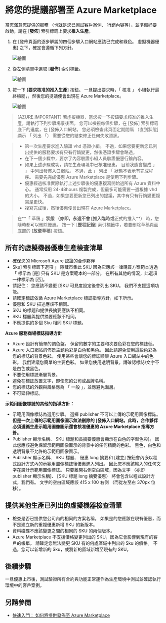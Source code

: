 <properties
   pageTitle="將您的提議部署至 Azure Marketplace |Microsoft Azure"
   description="深入了解與逐步指示部署您的提議，虛擬機器圖像、 開發人員服務、 資料服務等，以 Azure Marketplace。"
   services="marketplace-publishing"
   documentationCenter=""
   authors="HannibalSII"
   manager="hascipio"
   editor=""/>

<tags
   ms.service="marketplace"
   ms.devlang="na"
   ms.topic="article"
   ms.tgt_pltfrm="na"
   ms.workload="na"
   ms.date="08/02/2016"
   ms.author="hascipio" />

# <a name="deploy-your-offer-to-the-azure-marketplace"></a>將您的提議部署至 Azure Marketplace
當您滿意您提供的服務 （也就是您已測試客戶案例、 行銷內容等），並準備好要啟動，請在 [**發佈**] 索引標籤上要求**推入生產**。  

1. 在 [發佈頁面的逐步解說的四個步驟入口網站應該已完成和綠色。 虛擬機器優惠] 之下，確定會遵循下列方針。

    ![繪圖][img-pubportal-walkthru-checked]

2. 從左側清單中選取 [**發佈**] 索引標籤。

    ![繪圖][img-pubportal-menu-publish]

3. 按一下 [**要求核准的推入生產**] 按鈕。 一旦提出要求時，「 核准 」 小組執行最終檢閱，，然後您的提議便會出現在 Azure Marketplace。

    ![繪圖][img-pubportal-publish-pushproduction]

>[AZURE.IMPORTANT] 若虛擬機器，當您按一下按鈕要求核准的推入生產，請執行下列步驟場景後面。 您可以檢視每個步驟，在 [發佈] 索引標籤底下的進度，在 [發佈入口網站。 您必須檢查此頁面定期間隔 （直到狀態] 顯示 「 列出 「） 需要從您的結束修正任何失敗資訊。

> - 第一次生產要求進入驗證 vhd 憑證小組。 不過，如果您要更新您已列出提供的服務要求有只有行銷變更，然後憑證步驟會略過。
> - 在下一個步驟中，要求了內容驗證小組人員驗證優惠行銷內容。
> - 如果上述步驟成功，請在生產環境中已核准優惠。 目前狀態會變成 」 」 中列出發佈入口網站。 不過，此 」 列出 「 狀態不表示有完成程序。 需要先完成優惠 Azure Marketplace 是使用下列步驟。
> - 優惠經過核准實際執行上述步驟後的優惠複寫開始過所有 Azure 資料中心。 通常採用 24-48hours 複製完成，但最多可能需要一週根據 vhd 的大小。 不過，如果您要更新您已列出的提議，其中有只有行銷變更複寫是更快。
> - 複寫完成後，然後優惠便會出現在 Azure Marketplace。

> 在**「 草稿 」**狀態 （亦即，永遠不會 [**推入臨時**或**正式的推入**） 時，您隨時都可以刪除優惠。 按一下 [**歷程記錄**] 索引標籤中，若要刪除草稿頁面底部的 [**放棄草稿**] 按鈕。


## <a name="production-checklist-for-all-virtual-machine-offers"></a>所有的虛擬機器優惠生產檢查清單

- 確保您的 Microsoft Azure 認證的合作夥伴
- Sku] 索引標籤下選項 」 隱藏市集此 SKU 因為它應該一律購買方案範本透過 「 標示為 [是] 只有 SKU 是方案範本的一部分。 在所有其他的情況，此選項一律標示為 [否]。
- 請記住︰ 您應該不變更 [SKU 可見度設定後會列出 SKU。 我們不支援這項功能。
- 請確定標誌依循 Azure Marketplace 標誌指導方針，如下所示。
- 優惠和 SKU 描述應該不相同。
- SKU 的標題和提供長摘要應該不相同。
- SKU 標題與提供摘要應該不相同。
- 不應提供的多個 Sku 相同 SKU 標題。

**Azure 服務商場標誌指導方針**

- Azure 設計有簡單的調色盤。 保留的數字的主要和次要色彩在您的標誌低。
- Azure 入口網站的佈景主題色彩是白色和黑色。 因此請避免使用這些色彩為您的標誌的背景色彩。 使用某些會讓您的標誌顯眼 Azure 入口網站中的色彩。 我們建議您簡單的主要色彩。 如果您使用透明背景，請確認標誌/文字不是白色或黑色。
- 不要使用標誌漸層背景。
- 避免在標誌放置文字，即使您的公司或品牌名稱。
- 您的標誌的外觀與風格應為 「 一般 」，並應避免漸層。
- 不可延伸標誌。

**示範用圖像標誌的其他的指導方針︰**

- 示範用圖像標誌為選用步驟。 選擇 publisher 不可以上傳的示範用圖像標誌。 **但是一次上傳的示範用圖像圖示無法刪除的 [發佈入口網站。此時，合作夥伴必須遵循生產示範用圖像圖示還會核准優惠的 Azure Marketplace 指導方針。**
- Publisher 顯示名稱、 SKU 標題和長摘要優惠會顯示在白色的字型色彩]。 因此您應該避免保留示範用圖像圖示的背景中的任何精簡的色彩。 黑色，白色和透明背景不允許的示範用圖像圖示。
- Publisher 顯示名稱、 SKU 標題、 優惠 long 摘要和 [建立] 按鈕會內嵌以程式設計方式內的示範用圖像標誌後優惠進入列出。 因此您不應該輸入的任何文字在設計示範用圖像標誌。 只要離開右側空白區域，因為文字 （亦即 publisher 顯示名稱]、 [SKU 標題 long 摘要優惠） 將會包含以程式設計方式，我們有。 文字的空白區域應該 415 x 100 右側 （而從左至右 370px 位移）。


## <a name="additional-production-checklist-for-already-listed-virtual-machine-offers"></a>提供其他生產已列出的虛擬機器檢查清單

- 檢查是否已提供您公司內的相同的方案名稱。 如果是的您應該在現有優惠，而不是建立新的重複優惠新增 SKU 的新版本。
- 資料磁碟不應該變更之間的相同的 SKU 的兩個版本。
- Azure Marketplace 不支援價格變更列出的 SKU，因為它會影響到現有的客戶的帳單。 請確定您無法變更 SKU 有的何處區域中列出的 Sku 的價格。 不過，您可以新增新的 Sku，或將新的區域新增至現有的 SKU。


## <a name="next-steps"></a>後續步驟
一旦優惠上市後，測試驗證所有合約與功能正常運作為生產環境中測試並確認執行環境中的客戶案例。

## <a name="see-also"></a>另請參閱
- [快速入門︰ 如何將提供發佈至 Azure Marketplace](marketplace-publishing-getting-started.md)

[img-pubportal-walkthru-checked]:media/marketplace-publishing-push-to-production/pubportal-walkthru-checked.png
[img-pubportal-menu-publish]:media/marketplace-publishing-push-to-production/pubportal-menu-publish.png
[img-pubportal-publish-pushproduction]:media/marketplace-publishing-push-to-production/pubportal-publish-pushproduction.png
